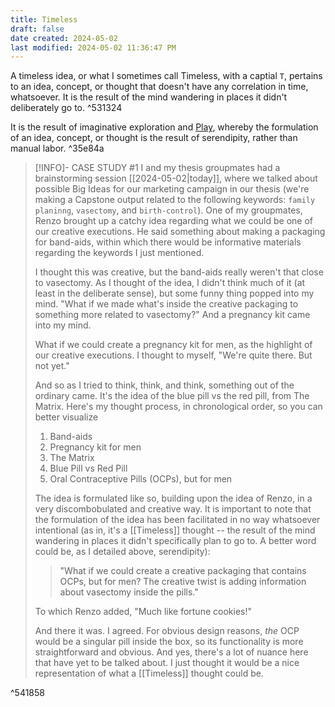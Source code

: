 ```yaml
---
title: Timeless
draft: false
date created: 2024-05-02
last modified: 2024-05-02 11:36:47 PM
---
```


A timeless idea, or what I sometimes call Timeless, with a captial `T`, pertains to an idea, concept, or thought that doesn't have any correlation in time, whatsoever. It is the result of the mind wandering in places it didn't deliberately go to. ^531324

It is the result of imaginative exploration and [Play](https://www.nifplay.org/what-is-play/the-basics/), whereby the formulation of an idea, concept, or thought is the result of serendipity, rather than manual labor. ^35e84a

> [!INFO]- CASE STUDY #1
> I and my thesis groupmates had a brainstorming session [[2024-05-02|today]], where we talked about possible Big Ideas for our marketing campaign in our thesis (we're making a Capstone output related to the following keywords: `family planinng`, `vasectomy`, and `birth-control`). One of my groupmates, Renzo brought up a catchy idea regarding what we could be one of our creative executions. He said something about making a packaging for band-aids, within which there would be informative materials regarding the keywords I just mentioned.
> 
> I thought this was creative, but the band-aids really weren't that close to vasectomy. As I thought of the idea, I didn't think much of it (at least in the deliberate sense), but some funny thing popped into my mind. "What if we made what's inside the creative packaging to something more related to vasectomy?" And a pregnancy kit came into my mind.
> 
> What if we could create a pregnancy kit for men, as the highlight of our creative executions. I thought to myself, "We're quite there. But not yet."
> 
> And so as I tried to think, think, and think, something out of the ordinary came. It's the idea of the blue pill vs the red pill, from The Matrix. Here's my thought process, in chronological order, so you can better visualize
> 
> 1. Band-aids
> 2. Pregnancy kit for men
> 3. The Matrix
> 4. Blue Pill vs Red Pill
> 5. Oral Contraceptive Pills (OCPs), but for men
>
>The idea is formulated like so, building upon the idea of Renzo, in a very discombobulated and creative way. It is important to note that the formulation of the idea has been facilitated in no way whatsoever intentional (as in, it's a [[Timeless]] thought -- the result of the mind wandering in places it didn't specifically plan to go to. A better word could be, as I detailed above, serendipity):
>
>>"What if we could create a creative packaging that contains OCPs, but for men? The creative twist is adding information about vasectomy inside the pills."
>
>To which Renzo added, "Much like fortune cookies!"
>
>And there it was. I agreed. For obvious design reasons, *the* OCP would be a singular pill inside the box, so its functionality is more straightforward and obvious. And yes, there's a lot of nuance here that have yet to be talked about. I just thought it would be a nice representation of what a [[Timeless]] thought could be.

^541858

